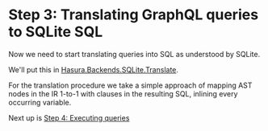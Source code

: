 # Step 3: Translating GraphQL queries to SQLite SQL

Now we need to start translating queries into SQL as understood by SQLite.

We'll put this in [Hasura.Backends.SQLite.Translate](../server/src-lib/Hasura/Backends/SQLite/Translate.hs).

For the translation procedure we take a simple approach of mapping AST nodes in
the IR 1-to-1 with clauses in the resulting SQL, inlining every occurring variable.

Next up is [Step 4: Executing queries](4-executing-queries.md)
